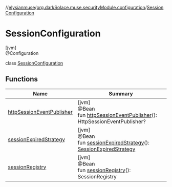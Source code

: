 //[elysianmuse](../../../index.md)/[org.darkSolace.muse.securityModule.configuration](../index.md)/[SessionConfiguration](index.md)

# SessionConfiguration

[jvm]\
@Configuration

class [SessionConfiguration](index.md)

## Functions

| Name | Summary |
|---|---|
| [httpSessionEventPublisher](http-session-event-publisher.md) | [jvm]<br>@Bean<br>fun [httpSessionEventPublisher](http-session-event-publisher.md)(): HttpSessionEventPublisher? |
| [sessionExpiredStrategy](session-expired-strategy.md) | [jvm]<br>@Bean<br>fun [sessionExpiredStrategy](session-expired-strategy.md)(): [SessionExpiredStrategy](../../org.darkSolace.muse.securityModule.service/-session-expired-strategy/index.md) |
| [sessionRegistry](session-registry.md) | [jvm]<br>@Bean<br>fun [sessionRegistry](session-registry.md)(): SessionRegistry |
